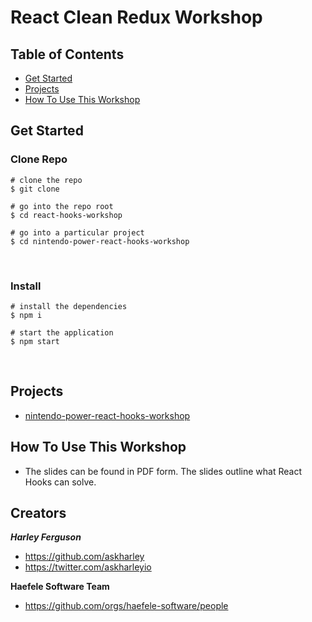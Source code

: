 # React Clean Redux Workshop

## Table of Contents
* [Get Started](#get-started)
* [Projects](#projects)
* [How To Use This Workshop](#how-to-use-this-workshop)
​
## Get Started

### Clone Repo
```
# clone the repo
$ git clone 
​
# go into the repo root
$ cd react-hooks-workshop
​
# go into a particular project
$ cd nintendo-power-react-hooks-workshop
```
​
### Install
```
# install the dependencies
$ npm i
​
# start the application
$ npm start
```
​
## Projects

* [nintendo-power-react-hooks-workshop](https://github.com/haefele-software/react-hooks-workshop/tree/master/nintendo-power-react-hooks-workshop)
​
​
## How To Use This Workshop
- The slides can be found in PDF form. The slides outline what React Hooks can solve.

## Creators

***Harley Ferguson***
* <https://github.com/askharley>
* <https://twitter.com/askharleyio>

**Haefele Software Team**
* <https://github.com/orgs/haefele-software/people>
